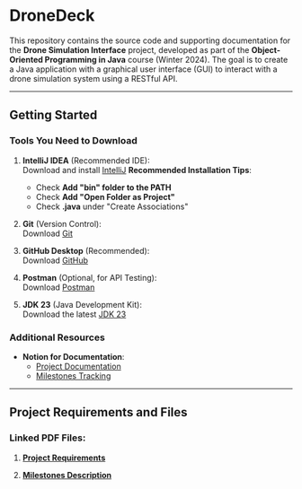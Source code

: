 # DroneDeck
This repository contains the source code and supporting documentation for the **Drone Simulation Interface** project, developed as part of the **Object-Oriented Programming in Java** course (Winter 2024). The goal is to create a Java application with a graphical user interface (GUI) to interact with a drone simulation system using a RESTful API.

---

## Getting Started

### Tools You Need to Download

1. **IntelliJ IDEA** (Recommended IDE):  
   Download and install [IntelliJ](https://www.jetbrains.com/de-de/idea/)
   **Recommended Installation Tips**:
   - Check **Add "bin" folder to the PATH**
   - Check **Add "Open Folder as Project"**
   - Check **.java** under "Create Associations"

2. **Git** (Version Control):  
   Download [Git](https://git-scm.com/downloads)

3. **GitHub Desktop** (Recommended):  
   Download [GitHub](https://github.com/apps/desktop)

4. **Postman** (Optional, for API Testing):  
   Download [Postman](https://www.postman.com/downloads/)

5. **JDK 23** (Java Development Kit):  
   Download the latest [JDK 23](https://www.oracle.com/java/technologies/javase/jdk23-archive-downloads.html)

### Additional Resources
- **Notion for Documentation**:  
  - [Project Documentation](https://www.notion.so/zakabouj/DroneDeck-Documentation-152408e5d09b80bda924f1c1dcf1beb8)  
  - [Milestones Tracking](https://www.notion.so/zakabouj/DroneDeck-Milestones-152408e5d09b800bb222fb4f9c63cec0)

---

## Project Requirements and Files

### Linked PDF Files:
1.  [**Project Requirements**](https://github.com/user-attachments/files/18007575/2024_winter_project_description.pdf)

2. [**Milestones Description**](https://github.com/user-attachments/files/18007586/milestones.pdf)
